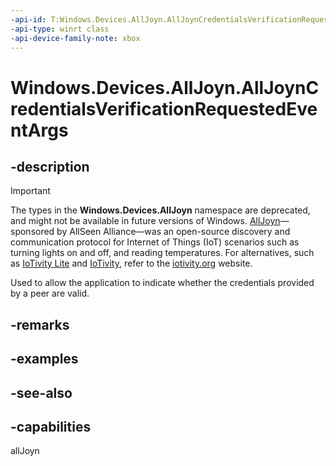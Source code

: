 ```yaml
---
-api-id: T:Windows.Devices.AllJoyn.AllJoynCredentialsVerificationRequestedEventArgs
-api-type: winrt class
-api-device-family-note: xbox
---
```


<!-- Class syntax.
public class AllJoynCredentialsVerificationRequestedEventArgs : Windows.Devices.AllJoyn.IAllJoynCredentialsVerificationRequestedEventArgs
-->

# Windows.Devices.AllJoyn.AllJoynCredentialsVerificationRequestedEventArgs

## -description

> [!IMPORTANT]
> The types in the **Windows.Devices.AllJoyn** namespace are deprecated, and might not be available in future versions of Windows. [AllJoyn](https://openconnectivity.org/technology/reference-implementation/alljoyn/)&mdash;sponsored by AllSeen Alliance&mdash;was an open-source discovery and communication protocol for Internet of Things (IoT) scenarios such as turning lights on and off, and reading temperatures. For alternatives, such as [IoTivity Lite](https://github.com/iotivity/iotivity-lite) and [IoTivity](https://github.com/iotivity/iotivity), refer to the [iotivity.org](https://iotivity.org/) website.

Used to allow the application to indicate whether the credentials provided by a peer are valid.

## -remarks

## -examples

## -see-also


## -capabilities
allJoyn
